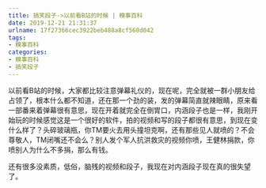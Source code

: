 ```yaml
---
title: 搞笑段子->以前看B站的时候 | 糗事百科
date: 2019-12-21 21:31:37
urlname: 17f27366cec3922beb488a8cf560d042
tags: 
- 糗事百科
categories:
- 糗事百科
- 搞笑段子
---
```

以前看B站的时候，大家都比较注意弹幕礼仪的，现在呢，完全就被一群小朋友给占领了，根本什么都不知道，还在那一个劲的装，发的弹幕简直就辣眼睛，原来看一部番来着弹幕很有意思，现在开着就完全在倒胃口，内涵段子也是一样，我刚开始玩的时候感觉这是一个很好的软件，拍的视频和写的段子都很有意思，到现在变什么样了？头碎玻璃瓶，你TM要火去用头撞坦克啊，还有那些见人就喷的？不会尊敬人，TM闭嘴还不会么？别人发个军人抗洪救灾的视频你喷，王健林捐款，你喷别人为什么不多捐，那么有钱。

还有很多没素质，低俗，脑残的视频和段子，我现在对内涵段子现在真的很失望了。


